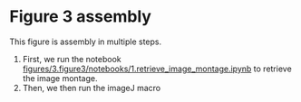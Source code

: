 # Figure 3 assembly

This figure is assembly in multiple steps.
1. First, we run the notebook [figures/3.figure3/notebooks/1.retrieve_image_montage.ipynb](notebooks/1.retrieve_image_montage.ipynb) to retrieve the image montage.
2. Then, we then run the imageJ macro
